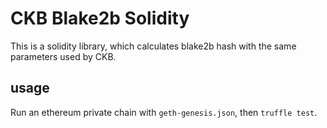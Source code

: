 # CKB Blake2b Solidity

This is a solidity library, which calculates blake2b hash with the same parameters used by CKB.

## usage

Run an ethereum private chain with `geth-genesis.json`, then `truffle test`. 